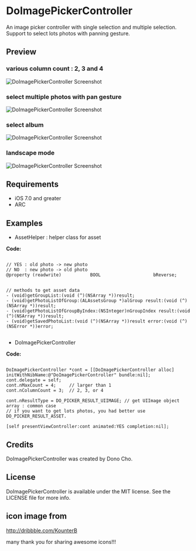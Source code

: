 DoImagePickerController
=======================

An image picker controller with single selection and multiple selection. Support to select lots photos with panning gesture.

## Preview

### various column count : 2, 3 and 4
![DoImagePickerController Screenshot](https://raw.github.com/donobono/DoImagePickerController/master/p1.jpg)

### select multiple photos with pan gesture
![DoImagePickerController Screenshot](https://raw.github.com/donobono/DoImagePickerController/master/p2.jpg)

### select album
![DoImagePickerController Screenshot](https://raw.github.com/donobono/DoImagePickerController/master/p3.jpg)

### landscape mode
![DoImagePickerController Screenshot](https://raw.github.com/donobono/DoImagePickerController/master/p4.jpg)

## Requirements
- iOS 7.0 and greater
- ARC



## Examples

- AssetHelper : helper class for asset

**Code:**

```objc

// YES : old photo -> new photo
// NO  : new photo -> old photo
@property (readwrite)           BOOL                    bReverse;


// methods to get asset data
- (void)getGroupList:(void (^)(NSArray *))result;
- (void)getPhotoListOfGroup:(ALAssetsGroup *)alGroup result:(void (^)(NSArray *))result;
- (void)getPhotoListOfGroupByIndex:(NSInteger)nGroupIndex result:(void (^)(NSArray *))result;
- (void)getSavedPhotoList:(void (^)(NSArray *))result error:(void (^)(NSError *))error;


```


- DoImagePickerController

**Code:**

```objc

DoImagePickerController *cont = [[DoImagePickerController alloc] initWithNibName:@"DoImagePickerController" bundle:nil];
cont.delegate = self;
cont.nMaxCount = 4;     // larger than 1
cont.nColumnCount = 3;  // 2, 3, or 4

cont.nResultType = DO_PICKER_RESULT_UIIMAGE; // get UIImage object array : common case
// if you want to get lots photos, you had better use DO_PICKER_RESULT_ASSET.

[self presentViewController:cont animated:YES completion:nil];

```


## Credits

DoImagePickerController was created by Dono Cho.


## License

DoImagePickerController is available under the MIT license. See the LICENSE file for more info.


## icon image from
http://dribbble.com/KounterB

many thank you for sharing awesome icons!!!
